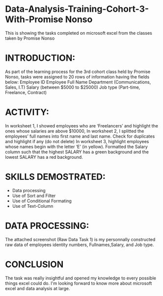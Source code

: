 # Data-Analysis-Training-Cohort-3-With-Promise Nonso 
This is showing the tasks completed on microsoft excel from the classes taken by Promise Nonso

# INTRODUCTION: 
As part of the learning process for the 3rd cohort class held by Promise Nonso, tasks were assigned to 20 rows of information having the fields below: 
Employee ID
Employee Full Name
Department (Communications, Sales, I.T)
Salary (between $5000 to $25000)
Job type (Part-time, Freelance, Contract)

# ACTIVITY:

In worksheet 1, I showed employees who are ‘Freelancers’ and highlight the ones whose salaries are above $10000, 
In worksheet 2, I splitted the employees’ full names into first name and last name. Check for duplicates and highlight if any (do not delete)
In worksheet 3, highlight employees whose names begin with the letter ‘E’ (in yellow). Formatted the Salary column such that the highest SALARY has a green background and the lowest SALARY has a red background.

# SKILLS DEMOSTRATED: 

- Data processing 
- Use of Sort and Filter 
- Use of Conditional Formating
- Use of Text-Column

# DATA PROCESSING: 
The attached screenshot (Raw Data Task 1) is my personnally constructed raw data of employees identity numbers, Fullnames,Salary, and Job type.


# CONCLUSION 

The task was really insightful and opened my knowledge to every possible things excel could do. I'm looking forward to know more about microsoft excel and data analysis at large. 










